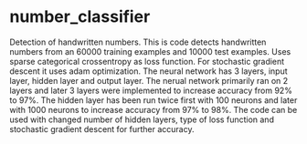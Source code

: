 # number_classifier
Detection of handwritten numbers. 
This is code detects handwritten numbers from an 60000 training examples and 10000 test examples. 
Uses sparse categorical crossentropy as loss function. 
For stochastic gradient descent it uses adam optimization.
The neural network has 3 layers, input layer, hidden layer and output layer.
The nerual network primarily ran on 2 layers and later 3 layers were implemented to increase accuracy from 92% to 97%.
The hidden layer has been run twice first with 100 neurons and later with 1000 neurons to increase accuracy from 97% to 98%.
The code can be used with changed number of hidden layers, type of loss function and stochastic gradient descent for further accuracy.
